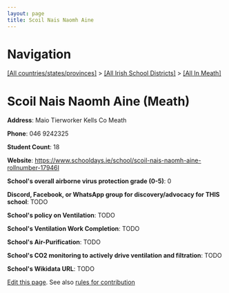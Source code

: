 ```yaml
---
layout: page
title: Scoil Nais Naomh Aine
---
```

# Navigation

[[All countries/states/provinces]](../../..) > [[All Irish School Districts]](../..) > [[All In Meath]](..)

# Scoil Nais Naomh Aine (Meath)

**Address**: Maio Tierworker Kells Co Meath

**Phone**: 046 9242325

**Student Count**: 18

**Website**: <https://www.schooldays.ie/school/scoil-nais-naomh-aine-rollnumber-17946I>

**School's overall airborne virus protection grade (0-5)**: 0

**Discord, Facebook, or WhatsApp group for discovery/advocacy for THIS school**: TODO

**School's policy on Ventilation**: TODO

**School's Ventilation Work Completion**: TODO

**School's Air-Purification**: TODO

**School's CO2 monitoring to actively drive ventilation and filtration**: TODO

**School's Wikidata URL**: TODO


[Edit this page](https://github.com/ventilate-schools/Ireland/edit/main/./Meath/Scoil_Nais_Naomh_Aine.md). See also [rules for contribution](../../../contribution-rules/)